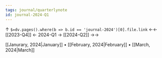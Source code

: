 ```yaml
---
tags: journal/quarterlynote
id: journal-2024-Q1
---
```

↑ `$=dv.pages().where(b => b.id == 'journal-2024')[0].file.link`
←← [[2023-Q4]] ← 2024-Q1 → [[2024-Q2]] →→

[[Janurary, 2024|January]] • [[February, 2024|February]] • [[March, 2024|March]]